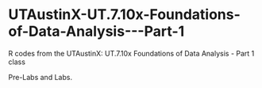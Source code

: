 # UTAustinX-UT.7.10x-Foundations-of-Data-Analysis---Part-1
R codes from the UTAustinX: UT.7.10x Foundations of Data Analysis - Part 1 class

Pre-Labs and Labs. 
